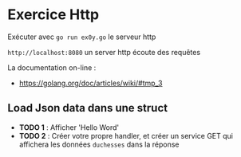# Exercice Http

Exécuter avec `go run ex0y.go` le serveur http

`http://localhost:8080` un server http écoute des requêtes

La documentation on-line :
 
* https://golang.org/doc/articles/wiki/#tmp_3


## Load Json data dans une struct

* **TODO 1** : Afficher 'Hello Word'
* **TODO 2** : Créer votre propre handler, et créer un service GET qui affichera les données `duchesses` dans la réponse